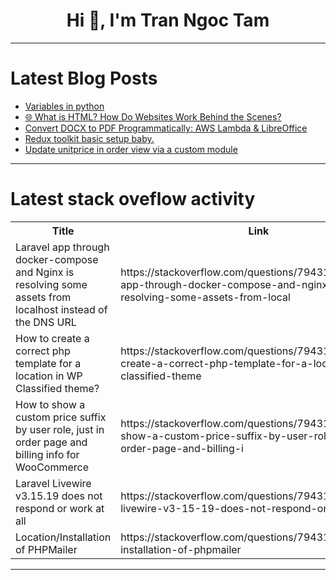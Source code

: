 <h1 align="center">Hi 👋, I'm Tran Ngoc Tam</h1>

---

# Latest Blog Posts 
<!-- BLOG-POST-LIST:START -->
- [Variables in python](https://dev.to/vayolapradeep/variables-in-python-350f)
- [🌐 What is HTML? How Do Websites Work Behind the Scenes?](https://dev.to/behan05/what-is-html-how-do-websites-work-behind-the-scenes-368l)
- [Convert DOCX to PDF Programmatically: AWS Lambda &amp; LibreOffice](https://dev.to/itsawaisahmad/convert-docx-to-pdf-programmatically-aws-lambda-libreoffice-1l24)
- [Redux toolkit basic setup baby.](https://dev.to/thekbbohara/redux-toolkit-basic-setup-baby-1o4o)
- [Update unitprice in order view via a custom module](https://dev.to/pabodah/update-unitprice-in-order-view-via-a-custom-module-1p2i)
<!-- BLOG-POST-LIST:END -->

---

# Latest stack oveflow activity
<table>
  <tr><th>Title</th><th>Link</th></tr>
  <!-- STACKOVERFLOW:START --><tr><td>Laravel app through docker-compose and Nginx is resolving some assets from localhost instead of the DNS URL</td><td>https://stackoverflow.com/questions/79431846/laravel-app-through-docker-compose-and-nginx-is-resolving-some-assets-from-local</td></tr><tr><td>How to create a correct php template for a location in WP Classified theme?</td><td>https://stackoverflow.com/questions/79431767/how-to-create-a-correct-php-template-for-a-location-in-wp-classified-theme</td></tr><tr><td>How to show a custom price suffix by user role, just in order page and billing info for WooCommerce</td><td>https://stackoverflow.com/questions/79431692/how-to-show-a-custom-price-suffix-by-user-role-just-in-order-page-and-billing-i</td></tr><tr><td>Laravel Livewire v3.15.19 does not respond or work at all</td><td>https://stackoverflow.com/questions/79431598/laravel-livewire-v3-15-19-does-not-respond-or-work-at-all</td></tr><tr><td>Location/Installation of PHPMailer</td><td>https://stackoverflow.com/questions/79431455/location-installation-of-phpmailer</td></tr><!-- STACKOVERFLOW:END -->
</table>

---


